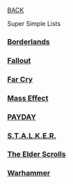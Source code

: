 
[BACK](..)

Super Simple Lists

### [Borderlands](./borderlands)
### [Fallout](./fallout)
### [Far Cry](./far-cry)
### [Mass Effect](./mass-effect)
### [PAYDAY](./payday)
### [S.T.A.L.K.E.R.](./stalker)
### [The Elder Scrolls](./the-elder-scrolls)
### [Warhammer](./warhammer)